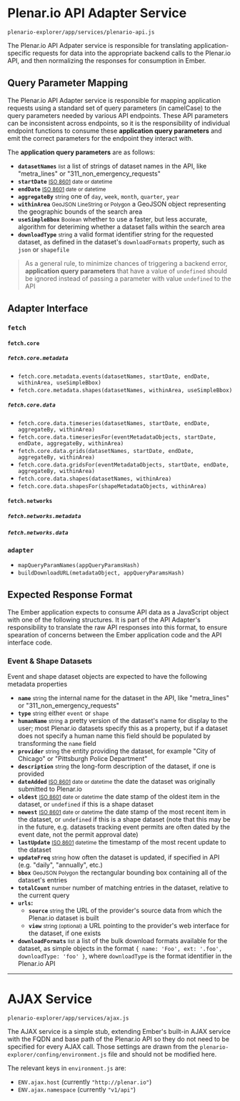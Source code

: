 # Plenar.io API Adapter Service

`plenario-explorer/app/services/plenario-api.js`

The Plenar.io API Adpater service is responsible for translating application-specific requests for data into the appropriate backend calls to the Plenar.io API, and then normalizing the responses for consumption in Ember.

## Query Parameter Mapping

The Plenar.io API Adapter service is responsible for mapping application requests using a standard set of query parameters (in camelCase) to the query parameters needed by various API endpoints. These API parameters can be inconsistent across endpoints, so it is the responsibility of individual endpoint functions to consume these **application query parameters** and emit the correct parameters for the endpoint they interact with.

The **application query parameters** are as follows:

- **`datasetNames`** <small>list</small> a list of strings of dataset names in the API, like "metra\_lines" or "311\_non\_emergency\_requests"
- **`startDate`** <small>[ISO 8601](https://en.wikipedia.org/wiki/ISO_8601) date or datetime</small>
- **`endDate`** <small>[ISO 8601](https://en.wikipedia.org/wiki/ISO_8601) date or datetime</small>
- **`aggregateBy`** <small>string</small> one of `day`, `week`, `month`, `quarter`, `year`
- **`withinArea`** <small>GeoJSON LineString or Polygon</small> a GeoJSON object representing the geographic bounds of the search area
- **`useSimpleBbox`** <small>Boolean</small> whether to use a faster, but less accurate, algorithm for deteriming whether a dataset falls within the search area
- **`downloadType`** <small>string</small> a valid format identifier string for the requested dataset, as defined in the dataset's `downloadFormats` property, such as `json` or `shapefile`

> As a general rule, to minimize chances of triggering a backend error, **application query parameters** that have a value of `undefined` should be ignored instead of passing a parameter with value `undefined` to the API

## Adapter Interface

### `fetch`

#### `fetch.core`

##### `fetch.core.metadata`

- `fetch.core.metadata.events(datasetNames, startDate, endDate, withinArea, useSimpleBbox)`
- `fetch.core.metadata.shapes(datasetNames, withinArea, useSimpleBbox)`

##### `fetch.core.data`

- `fetch.core.data.timeseries(datasetNames, startDate, endDate, aggregateBy, withinArea)`
- `fetch.core.data.timeseriesFor(eventMetadataObjects, startDate, endDate, aggregateBy, withinArea)`
- `fetch.core.data.grids(datasetNames, startDate, endDate, aggregateBy, withinArea)`
- `fetch.core.data.gridsFor(eventMetadataObjects, startDate, endDate, aggregateBy, withinArea)`
- `fetch.core.data.shapes(datasetNames, withinArea)`
- `fetch.core.data.shapesFor(shapeMetadataObjects, withinArea)`

#### `fetch.networks`

##### `fetch.networks.metadata`

##### `fetch.networks.data`

### `adapter`

- `mapQueryParamNames(appQueryParamsHash)`
- `buildDownloadURL(metadataObject, appQueryParamsHash)`

## Expected Response Format

The Ember application expects to consume API data as a JavaScript object with one of the following structures. It is part of the API Adapter's responsibility to translate the raw API responses into this format, to ensure spearation of concerns between the Ember application code and the API interface code.

### Event & Shape Datasets

Event and shape dataset objects are expected to have the following metadata properties

- **`name`** <small>string</small> the internal name for the dataset in the API, like "metra\_lines" or "311\_non\_emergency_requests"
- **`type`** <small>string</small> either `event` or `shape`
- **`humanName`** <small>string</small> a pretty version of the dataset's name for display to the user; most Plenar.io datasets specify this as a property, but if a dataset does not specify a human name this field should be populated by transforming the `name` field
- **`provider`** <small>string</small> the entity providing the dataset, for example "City of Chicago" or "Pittsburgh Police Department"
- **`description`** <small>string</small> the long-form description of the dataset, if one is provided
- **`dateAdded`** <small>[ISO 8601](https://en.wikipedia.org/wiki/ISO_8601) date or datetime</small> the date the dataset was originally submitted to Plenar.io
- **`oldest`** <small>[ISO 8601](https://en.wikipedia.org/wiki/ISO_8601) date or datetime</small> the date stamp of the oldest item in the dataset, or `undefined` if this is a shape dataset
- **`newest`** <small>[ISO 8601](https://en.wikipedia.org/wiki/ISO_8601) date or datetime</small> the date stamp of the most recent item in the dataset, or `undefined` if this is a shape dataset (note that this may be in the future, e.g. datasets tracking event permits are often dated by the event date, not the permit approval date)
- **`lastUpdate`** <small>[ISO 8601](https://en.wikipedia.org/wiki/ISO_8601) datetime</small> the timestamp of the most recent update to the dataset
- **`updateFreq`** <small>string</small> how often the dataset is updated, if specified in API (e.g. "daily", "annually", etc.)
- **`bbox`** <small>GeoJSON Polygon</small> the rectangular bounding box containing all of the dataset's entries
- **`totalCount`** <small>number</small> number of matching entries in the dataset, relative to the current query
- **`urls`:**
  - **`source`** <small>string</small> the URL of the provider's source data from which the Plenar.io dataset is built
  - **`view`** <small>string (optional)</small> a URL pointing to the provider's web interface for the dataset, if one exists
- **`downloadFormats`** <small>list</small> a list of the bulk download formats available for the dataset, as simple objects in the format `{ name: 'Foo', ext: '.foo', downloadType: 'foo' }`, where `downloadType` is the format identifier in the Plenar.io API

--------------------------------------------------------------------------------

# AJAX Service

`plenario-explorer/app/services/ajax.js`

The AJAX service is a simple stub, extending Ember's built-in AJAX service with the FQDN and base path of the Plenar.io API so they do not need to be specified for every AJAX call. Those settings are drawn from the `plenario-explorer/confing/environment.js` file and should not be modified here.

The relevant keys in `environment.js` are:

- `ENV.ajax.host` (currently `"http://plenar.io"`)
- `ENV.ajax.namespace` (currently `"v1/api"`)
